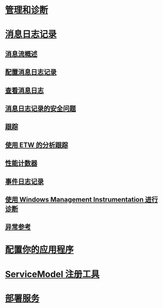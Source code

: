 # [管理和诊断](index.md)
# [消息日志记录](message-logging.md)
## [消息流概述](message-flow-overview.md)
## [配置消息日志记录](configuring-message-logging.md)
## [查看消息日志](viewing-message-logs.md)
## [消息日志记录的安全问题](security-concerns-for-message-logging.md)
## [跟踪](tracing/)
## [使用 ETW 的分析跟踪](etw/)
## [性能计数器](performance-counters/)
## [事件日志记录](event-logging/)
## [使用 Windows Management Instrumentation 进行诊断](wmi/)
## [异常参考](exceptions-reference/)
# [配置你的应用程序](configuring-your-application.md)
# [ServiceModel 注册工具](servicemodel-registration-tool.md)
# [部署服务](deploying-services.md)
